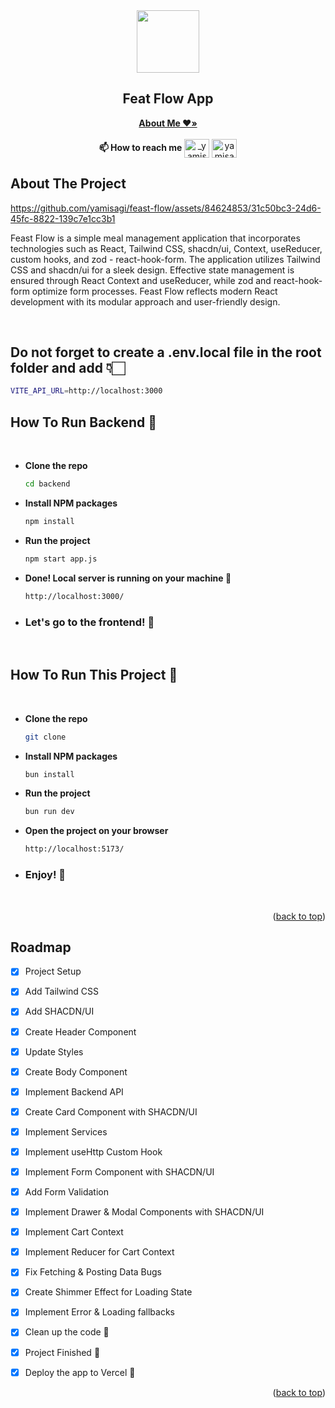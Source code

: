 <div align="center">
  <a href="https://avatars.githubusercontent.com/u/84624853?v=4">
    <img src="https://avatars.githubusercontent.com/u/84624853?v=4" width="100" height="100">
  </a>

  <h2 align="center">Feat Flow App</h2>

  <p align="center">
    
  </p>

  <p>
    <a href="https://github.com/yamisagi/yamisagi"><strong>About Me ♥️»</strong></a>
    <br />
    <br />
     <strong>📫 How to reach me</strong> <a href="https://twitter.com/_yamisagi" target="blank"><img align="center" src="https://raw.githubusercontent.com/rahuldkjain/github-profile-readme-generator/master/src/images/icons/Social/twitter.svg" alt="_yamisagi" height="30" width="40" /></a>
    <a href="https://linkedin.com/in/yamisagi" target="blank"><img align="center" src="https://raw.githubusercontent.com/rahuldkjain/github-profile-readme-generator/master/src/images/icons/Social/linked-in-alt.svg" alt="yamisagi" height="30" width="40" /></a>
  </p>
</div>

<!-- ABOUT THE PROJECT -->

## About The Project


https://github.com/yamisagi/feast-flow/assets/84624853/31c50bc3-24d6-45fc-8822-139c7e1cc3b1


<!-- add asset here later -->

Feast Flow is a simple meal management application that incorporates technologies such as React, Tailwind CSS, shacdn/ui, Context, useReducer, custom hooks, and zod - react-hook-form. The application utilizes Tailwind CSS and shacdn/ui for a sleek design. Effective state management is ensured through React Context and useReducer, while zod and react-hook-form optimize form processes. Feast Flow reflects modern React development with its modular approach and user-friendly design.

<br/>

## Do not forget to create a .env.local file in the root folder and add 👇🏻

```sh
VITE_API_URL=http://localhost:3000
```

## How To Run Backend 🚀

<br/>

- <strong>Clone the repo</strong>

  ```sh
  cd backend
  ```

- <strong>Install NPM packages</strong>

  ```sh
  npm install
  ```

- <strong>Run the project</strong>

  ```sh
  npm start app.js 
  ```

- <strong>Done! Local server is running on your machine 🚀</strong>

  ```sh
  http://localhost:3000/
  ```

- ### <strong>Let's go to the frontend! 🎉</strong>

<br/>

## How To Run This Project 🚀

<br/>

- <strong>Clone the repo</strong>

  ```sh
  git clone
  ```

- <strong>Install NPM packages</strong>

  ```sh
  bun install
  ```

- <strong>Run the project</strong>

  ```sh
  bun run dev
  ```

- <strong>Open the project on your browser</strong>

  ```sh
  http://localhost:5173/
  ```

- ### <strong>Enjoy! 🎉</strong>

<br/>

<p align="right">(<a href="#top">back to top</a>)</p>


<!-- ROADMAP -->

## Roadmap

- [x] Project Setup
- [x] Add Tailwind CSS
- [x] Add SHACDN/UI
- [x] Create Header Component
- [x] Update Styles 
- [x] Create Body Component 
- [x] Implement Backend API 
- [x] Create Card Component with SHACDN/UI
- [x] Implement Services
- [x] Implement useHttp Custom Hook
- [x] Implement Form Component with SHACDN/UI
- [x] Add Form Validation 
- [x] Implement Drawer & Modal Components with SHACDN/UI
- [x] Implement Cart Context
- [x] Implement Reducer for Cart Context
- [x] Fix Fetching & Posting Data Bugs
- [x] Create Shimmer Effect for Loading State
- [x] Implement Error & Loading fallbacks 
- [x] Clean up the code 🧹
- [x] Project Finished 🎉 
- [x] Deploy the app to Vercel 🚀


<p align="right">(<a href="#top">back to top</a>)</p>

<!-- ACKNOWLEDGMENTS
## Acknowledgments
* [Choose an Open Source License](https://choosealicense.com)
* [GitHub Emoji Cheat Sheet](https://www.webpagefx.com/tools/emoji-cheat-sheet)
* [Malven's Flexbox Cheatsheet](https://flexbox.malven.co/)
* [Malven's Grid Cheatsheet](https://grid.malven.co/)
* [Img Shields](https://shields.io)
* [GitHub Pages](https://pages.github.com)
* [Font Awesome](https://fontawesome.com)
* [React Icons](https://react-icons.github.io/react-icons/search)
<p align="right">(<a href="#top">back to top</a>)</p>
 -->

<!-- MARKDOWN LINKS & IMAGES -->
<!-- https://www.markdownguide.org/basic-syntax/#reference-style-links -->

[contributors-shield]: https://img.shields.io/github/contributors/othneildrew/Best-README-Template.svg?style=for-the-badge
[contributors-url]: https://github.com/othneildrew/Best-README-Template/graphs/contributors
[forks-shield]: https://img.shields.io/github/forks/othneildrew/Best-README-Template.svg?style=for-the-badge
[forks-url]: https://github.com/othneildrew/Best-README-Template/network/members
[stars-shield]: https://img.shields.io/github/stars/othneildrew/Best-README-Template.svg?style=for-the-badge
[stars-url]: https://github.com/othneildrew/Best-README-Template/stargazers
[issues-shield]: https://img.shields.io/github/issues/othneildrew/Best-README-Template.svg?style=for-the-badge
[issues-url]: https://github.com/othneildrew/Best-README-Template/issues
[license-shield]: https://img.shields.io/github/license/othneildrew/Best-README-Template.svg?style=for-the-badge
[license-url]: https://github.com/othneildrew/Best-README-Template/blob/master/LICENSE.txt
[linkedin-shield]: https://img.shields.io/badge/-LinkedIn-black.svg?style=for-the-badge&logo=linkedin&colorB=555
[linkedin-url]: https://linkedin.com/in/othneildrew
[product-screenshot]: assets/product.gif
